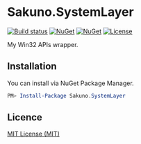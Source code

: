 # Sakuno.SystemLayer

[![Build status](https://img.shields.io/appveyor/ci/KodamaSakuno/Sakuno-SystemLayer/master.svg?style=flat-square)](https://ci.appveyor.com/project/KodamaSakuno/Sakuno-SystemLayer)
[![NuGet](https://img.shields.io/nuget/v/Sakuno.SystemLayer.svg)](https://www.nuget.org/packages/Sakuno.SystemLayer)
[![NuGet](https://img.shields.io/nuget/dt/Sakuno.SystemLayer.svg)](https://www.nuget.org/packages/Sakuno.SystemLayer)
[![License](https://img.shields.io/github/license/KodamaSakuno/Sakuno.SystemLayer.svg?style=flat-square)](./LICENSE.md)

My Win32 APIs wrapper.

## Installation

You can install via NuGet Package Manager.

```powershell
PM> Install-Package Sakuno.SystemLayer
```

## Licence

[MIT License (MIT)](./LICENSE.md)